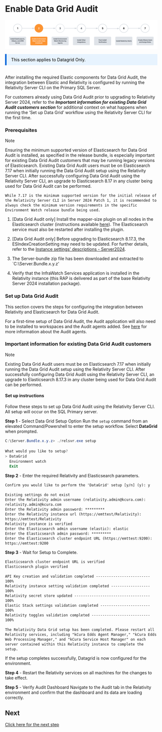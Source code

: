 # Enable Data Grid Audit

![Setup Stage](../resources/enable_environmentwatch.png)

<div style="padding: 10px 15px; background-color: #e7f3fe; border-inline-start: 5px solid #0b69da; color: #000000;">
This section applies to Datagrid Only.
</div>
<br>

After installing the required Elastic components for Data Grid Audit, the integration between Elastic and Relativity is configured by running the Relativity Server CLI on the Primary SQL Server.

For customers already using Data Grid Audit prior to upgrading to Relativity Server 2024, refer to the **_Important information for existing Data Grid Audit customers section_** for additional context on what happens when running the ‘Set up Data Grid’ workflow using the Relativity Server CLI for the first time.

### Prerequisites

> [!NOTE]
> Ensuring the minimum supported version of Elasticsearch for Data Grid Audit is installed, as specified in the release bundle, is especially important for existing Data Grid Audit customers that may be running legacy versions of Elasticsearch. Existing Data Grid Audit users must be on Elasticsearch 7.17 when initially running the Data Grid Audit setup using the Relativity Server CLI. After successfully configuring Data Grid Audit using the Relativity Server CLI, an upgrade to Elasticsearch 8.17 in any cluster being used for Data Grid Audit can be performed.

    While 7.17 is the minimum supported version for the initial release of the Relativity Server CLI in Server 2024 Patch 1, it is recommended to always check the minimum version requirements in the specific Environment Watch release bundle being used.

1. [Data Grid Audit only] Install the mapper-size plugin on all nodes in the Elasticsearch cluster (instructions available [here](https://www.elastic.co/guide/en/elasticsearch/plugins/current/mapper-size.html)). The Elasticsearch service must also be restarted after installing the plugin.

2. [Data Grid Audit only] Before upgrading to Elasticsearch 8.17.3, the ESIndexCreationSetting may need to be updated. For further details, refer to the [Instance settings' descriptions - Server2024](https://help.relativity.com/Server2024/Content/System_Guides/Instance_Setting_Guide/Instance_setting_descriptions.htm#ESIndexCreationSettings).

3. The Server-bundle zip file has been downloaded and extracted to `C:\Server.Bundle.x.y.z'
   
4. Verify that the InfraWatch Services application is installed in the Relativity instance (this RAP is delivered as part of the base Relativity Server 2024 installation package).

### Set up Data Grid Audit

This section covers the steps for configuring the integration between Relativity and Elasticsearch for Data Grid Audit.

For a first-time setup of Data Grid Audit, the Audit application will also need to be installed to workspaces and the Audit agents added. See [here](https://help.relativity.com/Server2024/Content/Relativity/Audit/Audit.htm#InstallingandconfiguringAudit) for more information about the Audit agents.

### Important information for existing Data Grid Audit customers
> [!NOTE]
> Existing Data Grid Audit users must be on Elasticsearch 7.17 when initially running the Data Grid Audit setup using the Relativity Server CLI. After successfully configuring Data Grid Audit using the Relativity Server CLI, an upgrade to Elasticsearch 8.17.3 in any cluster being used for Data Grid Audit can be performed.

#### Set up instructions

Follow these steps to set up Data Grid Audit using the Relativity Server CLI. All setup will occur on the SQL Primary server.

**Step 1** - Select Data Grid Setup Option
Run the `setup` command from an elevated Command/Powershell to enter the setup workflow. Select **DataGrid** when prompted.

```powershell
C:\Server.Bundle.x.y.z> ./relsvr.exe setup

What would you like to setup?
> DataGrid
  Environment watch
  Exit
```

**Step 2** - Enter the required Relativity and Elasticsearch parameters.

```
Confirm you would like to perform the 'DataGrid' setup [y/n] (y): y

Existing settings do not exist
Enter the Relativity admin username (relativity.admin@kcura.com): relativity.admin@kcura.com
Enter the Relativity admin password: *********
Enter the Relativity instance url (https://emttest/Relativity): https://emttest/Relativity
Relativity instance is verified
Enter the Elasticsearch admin username (elastic): elastic
Enter the Elasticsearch admin password: *********
Enter the Elasticsearch cluster endpoint URL (https://emttest:9200): https://emttest:9200

```

**Step 3** - Wait for Setup to Complete.

```
Elasticsearch cluster endpoint URL is verified
Elasticsearch plugin verified

API Key creation and validation completed ------------------------- 100%
Relativity instance setting validation completed ------------------ 100%
Relativity secret store updated ----------------------------------- 100%
Elastic Stack settings validation completed ----------------------- 100%
Relativity toggles validation completed --------------------------- 100%

The Relativity Data Grid setup has been completed. Please restart all Relativity services, including "kCura Edds Agent Manager," "kCura Edds Web Processing Manager," and "kCura Service Host Manager" on each server contained within this Relativity instance to complete the setup.
```
If the setup completes successfully, Datagrid is now configured for the environment.

**Step 4** - Restart the Relativity services on all machines for the changes to take effect.


**Step 5** - Verify Audit Dashboard
Navigate to the Audit tab in the Relativity environment and confirm that the dashboard and its data are loading correctly.


## Next

[Click here for the next step](install_environment_watch_monitoring_agents.md)